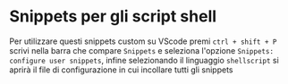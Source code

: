 # Snippets per gli script shell
Per utilizzare questi snippets custom su VScode premi `ctrl + shift + P` scrivi nella barra che compare `Snippets` e seleziona l'opzione `Snippets: configure user snippets`, infine selezionando il linguaggio `shellscript` si aprirà il file di configurazione in cui incollare tutti gli snippets